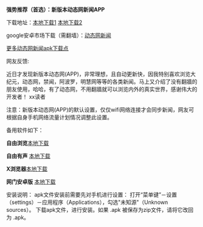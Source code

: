 **强势推荐（首选）：新版本动态网新闻APP**

下载地址：[本地下载1](https://github.com/kgfw/fg/raw/master/apk/dweb.apk)  [本地下载2](https://storage.googleapis.com/jwnews/dweb.apk)

google安卓市场下载（需翻墙）：[动态网新闻](https://play.google.com/store/apps/details?id=org.bannedbook.app.dtwip)

[更多动态网新闻apk下载点](https://github.com/bannedbook/fanqiang/wiki#androidfq)

网友反馈:

近日才发现新版本动态网(APP)，非常理想，且自动更新快，因我特别喜欢浏览大纪元，动态网，禁闻，阿波罗，明慧网等等的各类新闻。马上又介绍了没有翻牆的朋友使用，哈哈，有了动态网，不用翻牆就可以浏览内外的真实世界，感谢伟大的开发者！ xx读者

注意：新版本动态网(APP)的默认设置，仅仅wifi网络连接才会同步新闻，网友可根据自身手机网络流量计划情况调整此设置。

备用软件如下：

**自由浏览**[本地下载](https://github.com/greatfire/x/raw/master/freebrowser.apk)            

**自由有声** [本地下载](https://github.com/greatfire/x/raw/master/freebooks.apk)

**X浏览器**[本地下载](http://www.xbext.com/download/xbrowser-release.apk)

**网门安卓版** [本地下载](https://git.io/ogatea)



安装说明：
apk文件安装前需要先对手机进行设置： 打开“菜单键”－设置（settings）－应用程序（Applications），勾选"未知源"（Unknown sources）。
下载apk文件，进行安装。如果 .apk 被保存为zip文件，请将它改回为 .apk。